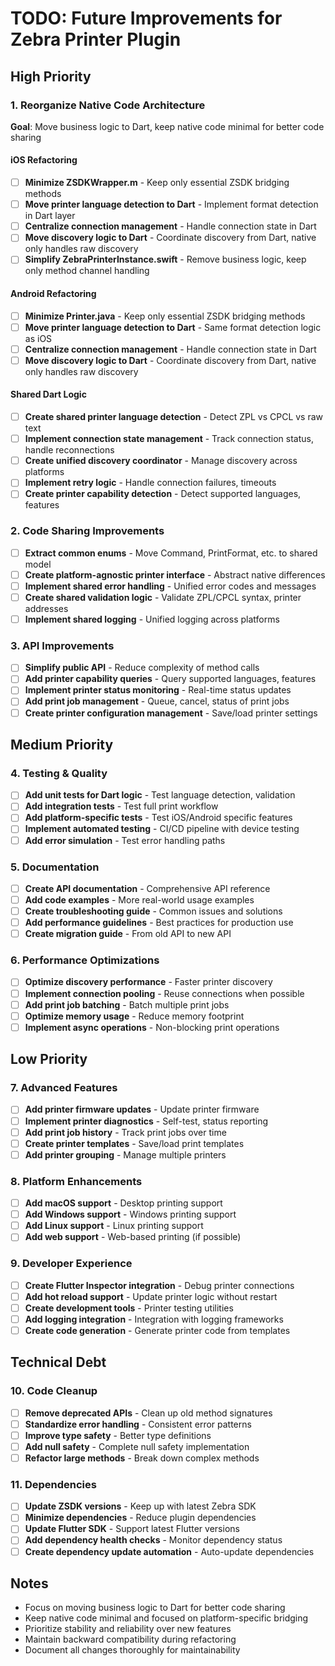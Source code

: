 # TODO: Future Improvements for Zebra Printer Plugin

## High Priority

### 1. Reorganize Native Code Architecture
**Goal**: Move business logic to Dart, keep native code minimal for better code sharing

#### iOS Refactoring
- [ ] **Minimize ZSDKWrapper.m** - Keep only essential ZSDK bridging methods
- [ ] **Move printer language detection to Dart** - Implement format detection in Dart layer
- [ ] **Centralize connection management** - Handle connection state in Dart
- [ ] **Move discovery logic to Dart** - Coordinate discovery from Dart, native only handles raw discovery
- [ ] **Simplify ZebraPrinterInstance.swift** - Remove business logic, keep only method channel handling

#### Android Refactoring  
- [ ] **Minimize Printer.java** - Keep only essential ZSDK bridging methods
- [ ] **Move printer language detection to Dart** - Same format detection logic as iOS
- [ ] **Centralize connection management** - Handle connection state in Dart
- [ ] **Move discovery logic to Dart** - Coordinate discovery from Dart, native only handles raw discovery

#### Shared Dart Logic
- [ ] **Create shared printer language detection** - Detect ZPL vs CPCL vs raw text
- [ ] **Implement connection state management** - Track connection status, handle reconnections
- [ ] **Create unified discovery coordinator** - Manage discovery across platforms
- [ ] **Implement retry logic** - Handle connection failures, timeouts
- [ ] **Create printer capability detection** - Detect supported languages, features

### 2. Code Sharing Improvements
- [ ] **Extract common enums** - Move Command, PrintFormat, etc. to shared model
- [ ] **Create platform-agnostic printer interface** - Abstract native differences
- [ ] **Implement shared error handling** - Unified error codes and messages
- [ ] **Create shared validation logic** - Validate ZPL/CPCL syntax, printer addresses
- [ ] **Implement shared logging** - Unified logging across platforms

### 3. API Improvements
- [ ] **Simplify public API** - Reduce complexity of method calls
- [ ] **Add printer capability queries** - Query supported languages, features
- [ ] **Implement printer status monitoring** - Real-time status updates
- [ ] **Add print job management** - Queue, cancel, status of print jobs
- [ ] **Create printer configuration management** - Save/load printer settings

## Medium Priority

### 4. Testing & Quality
- [ ] **Add unit tests for Dart logic** - Test language detection, validation
- [ ] **Add integration tests** - Test full print workflow
- [ ] **Add platform-specific tests** - Test iOS/Android specific features
- [ ] **Implement automated testing** - CI/CD pipeline with device testing
- [ ] **Add error simulation** - Test error handling paths

### 5. Documentation
- [ ] **Create API documentation** - Comprehensive API reference
- [ ] **Add code examples** - More real-world usage examples
- [ ] **Create troubleshooting guide** - Common issues and solutions
- [ ] **Add performance guidelines** - Best practices for production use
- [ ] **Create migration guide** - From old API to new API

### 6. Performance Optimizations
- [ ] **Optimize discovery performance** - Faster printer discovery
- [ ] **Implement connection pooling** - Reuse connections when possible
- [ ] **Add print job batching** - Batch multiple print jobs
- [ ] **Optimize memory usage** - Reduce memory footprint
- [ ] **Implement async operations** - Non-blocking print operations

## Low Priority

### 7. Advanced Features
- [ ] **Add printer firmware updates** - Update printer firmware
- [ ] **Implement printer diagnostics** - Self-test, status reporting
- [ ] **Add print job history** - Track print jobs over time
- [ ] **Create printer templates** - Save/load print templates
- [ ] **Add printer grouping** - Manage multiple printers

### 8. Platform Enhancements
- [ ] **Add macOS support** - Desktop printing support
- [ ] **Add Windows support** - Windows printing support
- [ ] **Add Linux support** - Linux printing support
- [ ] **Add web support** - Web-based printing (if possible)

### 9. Developer Experience
- [ ] **Create Flutter Inspector integration** - Debug printer connections
- [ ] **Add hot reload support** - Update printer logic without restart
- [ ] **Create development tools** - Printer testing utilities
- [ ] **Add logging integration** - Integration with logging frameworks
- [ ] **Create code generation** - Generate printer code from templates

## Technical Debt

### 10. Code Cleanup
- [ ] **Remove deprecated APIs** - Clean up old method signatures
- [ ] **Standardize error handling** - Consistent error patterns
- [ ] **Improve type safety** - Better type definitions
- [ ] **Add null safety** - Complete null safety implementation
- [ ] **Refactor large methods** - Break down complex methods

### 11. Dependencies
- [ ] **Update ZSDK versions** - Keep up with latest Zebra SDK
- [ ] **Minimize dependencies** - Reduce plugin dependencies
- [ ] **Update Flutter SDK** - Support latest Flutter versions
- [ ] **Add dependency health checks** - Monitor dependency status
- [ ] **Create dependency update automation** - Auto-update dependencies

## Notes
- Focus on moving business logic to Dart for better code sharing
- Keep native code minimal and focused on platform-specific bridging
- Prioritize stability and reliability over new features
- Maintain backward compatibility during refactoring
- Document all changes thoroughly for maintainability 